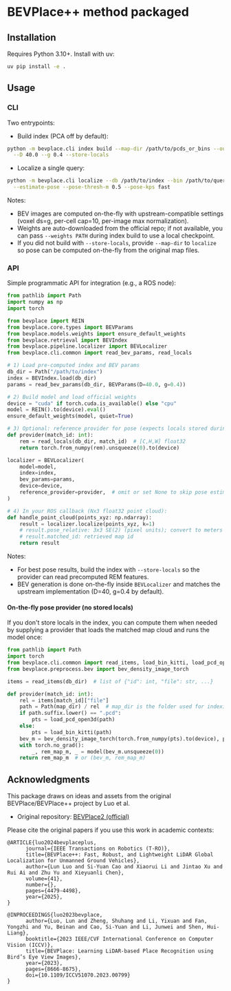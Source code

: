 # BEVPlace++ method packaged

## Installation

Requires Python 3.10+. Install with uv:

```bash
uv pip install -e .
```

## Usage

### CLI

Two entrypoints:

- Build index (PCA off by default):
```bash
python -m bevplace.cli index build --map-dir /path/to/pcds_or_bins --out /path/to/index \
  --D 40.0 --g 0.4 --store-locals
```

- Localize a single query:
```bash
python -m bevplace.cli localize --db /path/to/index --bin /path/to/query.bin \
  --estimate-pose --pose-thresh-m 0.5 --pose-kps fast
```

Notes:
- BEV images are computed on-the-fly with upstream-compatible settings (voxel ds=g, per-cell cap=10, per-image max normalization).
- Weights are auto-downloaded from the official repo; if not available, you can pass `--weights PATH` during index build to use a local checkpoint.
- If you did not build with `--store-locals`, provide `--map-dir` to `localize` so pose can be computed on-the-fly from the original map files.

### API

Simple programmatic API for integration (e.g., a ROS node):

```python
from pathlib import Path
import numpy as np
import torch

from bevplace import REIN
from bevplace.core.types import BEVParams
from bevplace.models.weights import ensure_default_weights
from bevplace.retrieval import BEVIndex
from bevplace.pipeline.localizer import BEVLocalizer
from bevplace.cli.common import read_bev_params, read_locals

# 1) Load pre-computed index and BEV params
db_dir = Path("/path/to/index")
index = BEVIndex.load(db_dir)
params = read_bev_params(db_dir, BEVParams(D=40.0, g=0.4))

# 2) Build model and load official weights
device = "cuda" if torch.cuda.is_available() else "cpu"
model = REIN().to(device).eval()
ensure_default_weights(model, quiet=True)

# 3) Optional: reference provider for pose (expects locals stored during indexing)
def provider(match_id: int):
    rem = read_locals(db_dir, match_id)  # [C,H,W] float32
    return torch.from_numpy(rem).unsqueeze(0).to(device)

localizer = BEVLocalizer(
    model=model,
    index=index,
    bev_params=params,
    device=device,
    reference_provider=provider,  # omit or set None to skip pose estimation
)

# 4) In your ROS callback (Nx3 float32 point cloud):
def handle_point_cloud(points_xyz: np.ndarray):
    result = localizer.localize(points_xyz, k=1)
    # result.pose_relative: 3x3 SE(2) (pixel units); convert to meters via g if needed
    # result.matched_id: retrieved map id
    return result
```

Notes:
- For best pose results, build the index with `--store-locals` so the provider can read precomputed REM features.
- BEV generation is done on-the-fly inside `BEVLocalizer` and matches the upstream implementation (D=40, g=0.4 by default).

#### On-the-fly pose provider (no stored locals)

If you don't store locals in the index, you can compute them when needed by supplying a provider that loads the matched map cloud and runs the model once:

```python
from pathlib import Path
import torch
from bevplace.cli.common import read_items, load_bin_kitti, load_pcd_open3d
from bevplace.preprocess.bev import bev_density_image_torch

items = read_items(db_dir)  # list of {"id": int, "file": str, ...}

def provider(match_id: int):
    rel = items[match_id]["file"]
    path = Path(map_dir) / rel  # map_dir is the folder used for indexing
    if path.suffix.lower() == ".pcd":
        pts = load_pcd_open3d(path)
    else:
        pts = load_bin_kitti(path)
    bev_m = bev_density_image_torch(torch.from_numpy(pts).to(device), params)
    with torch.no_grad():
        _, rem_map_m, _ = model(bev_m.unsqueeze(0))
    return rem_map_m  # or (bev_m, rem_map_m)
```

## Acknowledgments

This package draws on ideas and assets from the original BEVPlace/BEVPlace++ project by Luo et al.

- Original repository: [BEVPlace2 (official)](https://github.com/zjuluolun/BEVPlace2)

Please cite the original papers if you use this work in academic contexts:

```
@ARTICLE{luo2024bevplaceplus,
      journal={IEEE Transactions on Robotics (T-RO)}, 
      title={BEVPlace++: Fast, Robust, and Lightweight LiDAR Global Localization for Unmanned Ground Vehicles}, 
      author={Lun Luo and Si-Yuan Cao and Xiaorui Li and Jintao Xu and Rui Ai and Zhu Yu and Xieyuanli Chen},
      volume={41},
      number={},
      pages={4479-4498},
      year={2025},
}
```

```
@INPROCEEDINGS{luo2023bevplace,
      author={Luo, Lun and Zheng, Shuhang and Li, Yixuan and Fan, Yongzhi and Yu, Beinan and Cao, Si-Yuan and Li, Junwei and Shen, Hui-Liang},
      booktitle={2023 IEEE/CVF International Conference on Computer Vision (ICCV)}, 
      title={BEVPlace: Learning LiDAR-based Place Recognition using Bird’s Eye View Images}, 
      year={2023},
      pages={8666-8675},
      doi={10.1109/ICCV51070.2023.00799}
}
```

